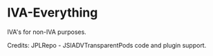 # IVA-Everything
IVA's for non-IVA purposes.

Credits: JPLRepo - JSIADVTransparentPods code and plugin support.

